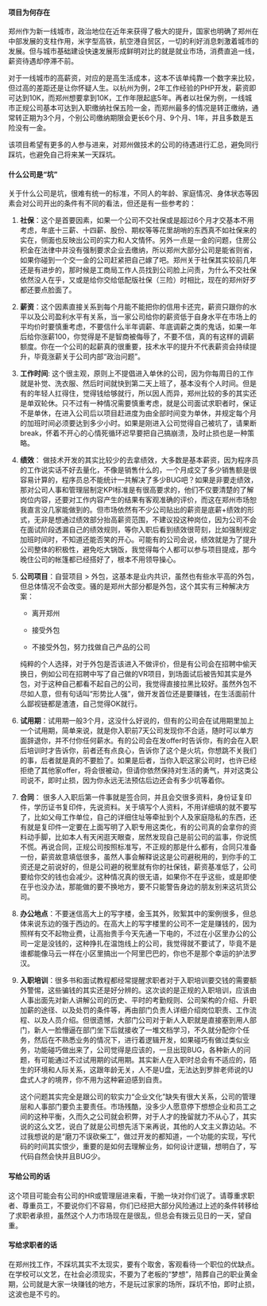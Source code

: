 #### 项目为何存在

郑州作为新一线城市，政治地位在近年来获得了极大的提升，国家也明确了郑州在中部发展的支柱作用，米字型高铁，航空港自贸区，一切的利好消息刺激着城市的发展。但与城市基础建设快速发展形成鲜明对比的就是就业市场，消费直追一线，薪资待遇却停滞不前。

对于一线城市的高薪资，对应的是高生活成本，这本不该单纯靠一个数字来比较，但过高的差距还是让你怀疑人生。以杭州为例，2年工作经验的PHP开发，薪资即可达到10K，而郑州想要拿到10K，工作年限起底5年。再者以社保为例，一线城市正规公司基本可达到入职缴纳社保五险一金，而郑州最多的情况是转正缴纳，通常转正期为3个月，个别公司缴纳期限会更长6个月、9个月、1年，并且多数是五险没有一金。

该项目希望有更多的人参与进来，对郑州做技术的公司的待遇进行汇总，避免同行踩坑，也避免自己将来某一天踩坑。

#### 什么公司是“坑”

关于什么公司是坑，很难有统一的标准，不同人的年龄、家庭情况、身体状态等因素会对公司开出的条件有不同的看法，但还是有一些参考的：

1. **社保**：这个是首要因素，如果一个公司不交社保或是超过6个月才交基本不用考虑，年底十三薪、十四薪、股份、期权等等花里胡哨的东西真不如社保来的实在，侧面也反映出公司的实力和人文情怀。另外一点是一金的问题，住房公积金在法律中并没有强制要求企业去缴纳，所以郑州大部分公司是能省则省，如果你碰到一个交一金的公司赶紧把自己嫁了吧。郑州关于社保其实较前几年还是有进步的，那时候是工商局工作人员找到公司脸上问责，为什么不交社保依然没人在乎，又或是给你交给低配版社保（三险）时相比，现在的郑州好歹都还要点脸面了。

2. **薪资**：这个因素直接关系到每个月能不能把你的信用卡还完，薪资只跟你的水平以及公司盈利水平有关系，当一家公司给你的薪资低于自身水平在市场上的平均价时要慎重考虑，不要信什么半年调薪、年底调薪之类的鬼话，如果一年后给你涨薪100，你觉得是不是智商被侮辱了，不要不信，真的有这样的调薪额度。你在一个公司的起薪真的很重要，技术水平的提升不代表薪资会持续提升，毕竟涨薪关于公司内部“政治问题”。

3. **工作时间**: 这个很主观，原则上不提倡进入单休的公司，因为你每周日的工作就是补觉、洗衣服、然后时间就快到第二天上班了，基本没有个人时间。但是有的年轻人扛得住，觉得钱给够就行，所以因人而异，郑州比较的多的其实还是单双轮休。只不过有一种情况需要慎重考虑，就是公司面试求职者时，保证不是单休，在进入公司后以项目赶进度为由全部时间变为单休，并规定每个月的加班时间必须要达到多少小时。如果是刚进入公司觉得自己被坑了，请果断break，怀着不开心的心情死循环迟早要把自己搞崩溃，及时止损也是一种策略。

4. **绩效**： 做技术开发的其实比较少的去拿绩效，大多数是基本薪资，因为程序员的工作说实话不好去量化，不像是销售什么的，一个月成交了多少销售额是很容易计算的，程序员总不能统计一共解决了多少BUG吧？如果是非要走绩效，那对公司人事和管理层制定KPI标准是有很高要求的，他们不仅要清楚的了解岗位内容，还要对工作内容产生的结果有客观准确的评价，而这在郑州市场恕我直言没几家能做到的。但市场依然有不少公司贴出的薪资是底薪+绩效的形式，无非是想通过绩效部分抬高薪资范围，不建议投这种岗位，因为公司不会在面试阶段透漏自己的绩效规则，等你入职后看到绩效很苛刻，比如强制规定加班时间时，不知道还能否笑的开心。可能有的公司会说，绩效就是为了提升公司整体的积极性，避免吃大锅饭，我觉得每个人都可以参与项目提成，那今晚住公司的帐篷都已经搭好了，根本不用领导操心。

5. **公司项目**：自营项目 > 外包，这基本是业内共识，虽然也有些水平高的外包，但总体情况不会改变。骚的是郑州大部分都是外包，这个其实有三种解决方案：

   - 离开郑州

   - 接受外包

   - 不接受外包，努力找做自己产品的公司

   纯粹的个人选择，对于外包是否该进入不做评价，但是有公司会在招聘中偷天换日，例如公司在招聘中写了自己做的VR项目，到场面试后被告知其实是外包，对于这种自己都看不起自己的公司，我觉得直接拉黑比较好。虽然外包不尽如人意，但有句话叫“形势比人强”，做开发首位还是要赚钱，在生活面前什么鄙视链都是渣渣，自己觉得OK就行。

6. **试用期**：试用期一般3个月，这没什么好说的，但有的公司会在试用期里加上一个试用期，简单来说，就是你入职前7天公司发现你不合适，随时可以单方面辞退你，并不付你任何薪水。有的公司会在发offer时告诉你，有的会在入职后培训时才告诉你，前者还有点良心，告诉你了这个是火坑，你想跳不关我们的事，后者就是真的不要脸了。如果是后者，当你入职这家公司时，也许已经拒绝了其他家offer，将会很被动，但请你依然保持对生活的勇气，并对这类公司说不，即时止损，因为你永远无法预估后边还会有多少坑等着你。

7. **合同**： 很多人入职后第一件事就是签合同，并且会交很多资料，身份证复印件，学历证书复印件，先说资料。关于填写个人资料，不用详细填的就不要写了，比如父母工作单位，自己的详细住址等牵扯到个人及家庭隐私的东西，还有就是复印件一定要在上面写明了入职专用这类化，有的公司真的会拿你的资料动手脚，比如本人有天闲逛天眼查，居然发现自己是前公司的监事，你说慌不慌。再说合同，正规公司按照标准写，不正规的那是什么都有，合同只准备一份，薪资故意填低很多，虽然人事会解释说这是公司避税用的，到你手的工资还是之前说好的，但是公司避的税里就有你的社保钱，薪资基准低了，公司要给你交的钱也会减少。这种情况真的很无语，如果你不在乎这些，或是即使在乎也没办法，那能做的要不换地方，要不只能警告身边的朋友别来这坑货公司。

8. **办公地点**：不要迷信高大上的写字楼，金玉其外，败絮其中的案例很多，但总体来说东边的强于西边的。在高大上的写字楼里的公司不一定是赚钱的，因为照样有交不起物业费，让高抬贵手今天先通一下电的，不过在小区里办公的公司一定是没钱的，这种挣扎在温饱线上的公司，我觉得就不要试了，毕竟不是谁都能像马云一样在小区里搞出一个阿里巴巴的，你也不是那个幸运的护法罗汉。

9. **入职培训**：很多书和面试教程都经常提醒求职者对于入职培训要交钱的需要额外警惕，这些骗钱的其实还是好分辨的。这次谈的是正规的入职培训，应该由人事出面先对新人讲解公司的历史、平时的考勤规则、公司架构的介绍、升职加薪的途径、以及处罚的条件等，再由部门负责人详细介绍岗位职责、工作流程、以及人员介绍。但很遗憾，大部门公司对于新人入职就是直接塞到用人部门，新人一脸懵逼在部门坐下后就接收了一堆文档学习，不久就分配你个任务，然后在不熟悉业务的情况下，进行着逻辑开发，如果碰巧有做过类似业务，功能碰巧做出来了，公司觉得是应该的，一旦出现BUG，各种新人的问题，有可能通过不过试用期的试用期。其实新人在入职时总会有不适应的，陌生的环境和人际关系，这跟年龄无关，人不是U盘，无法达到罗胖老师说的U盘式人才的境界，你不用为这种窘迫感到自责。

   这个问题其实完全是跟公司的软实力“企业文化”缺失有很大关系，公司的管理层和人事部门要负主要责任。市场残酷，没多少人愿意停下想想企业和员工之间的这种平衡，久而久之公司就会积弊，对于人才的挽留就力不从心了，其实说的这么文艺，说白了就是公司想先活下来再说，其他的人文主义靠边站。不过我想说的是“磨刀不误砍柴工”，做过开发的都知道，一个功能的实现，写代码的时间其实恨少，重要的是如何去理解业务，如何设计逻辑，想明白了，写代码自然会快并且BUG少。

#### 写给公司的话

这个项目可能会有公司的HR或管理层进来看，干脆一块对你们说了。请尊重求职者、尊重员工，不要说你们不容易，你们已经把大部分风险通过上述的条件转移给了求职者承担，虽然这个人力市场现在是很乱，但总会有拨云见日的一天，望自重。

#### 写给求职者的话

在郑州找工作，不踩坑其实不太现实，要有个取舍，客观看待一个职位的优缺点。在学校可以文艺，在社会必须现实，不要为了老板的“梦想”，陪葬自己的职业黄金期，公司就是大家一块赚钱的地方，不是玩过家家的场所，踩坑不怕，即时止损，这波也是不亏的。


